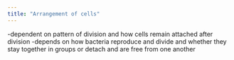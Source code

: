 ```yaml
---
title: "Arrangement of cells"
---
```

-dependent on pattern of division and how cells remain attached after division
-depends on how bacteria reproduce and divide and whether they stay together in groups or detach and are free from one another

